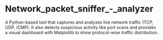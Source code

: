 # Network_packet_sniffer_-_analyzer
A Python-based tool that captures and analyzes live network traffic (TCP, UDP, ICMP). It also detects suspicious activity like port scans and provides a visual dashboard with Matplotlib to show protocol-wise traffic distribution.
